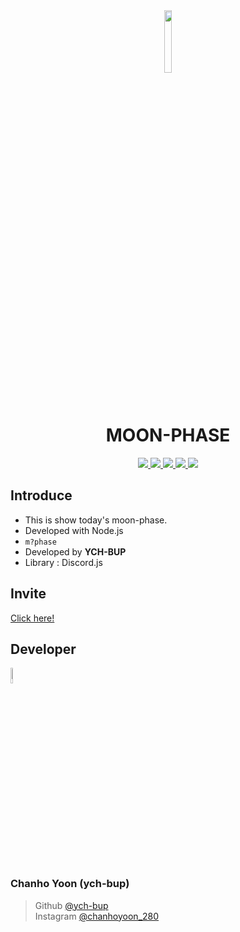 <div align="center">
    <img src="https://media.discordapp.net/attachments/780715659901796352/796727772025716737/Fotoram.io_2.png" height="16%" width="16%">
    <h1>MOON-PHASE</h1>
    <p>
        <a href="">
            <img src="https://img.shields.io/github/stars/ych-bup/moon-phase?style=flat-square&logo=github">
        </a>        
        <a href="">
            <img src="https://img.shields.io/github/forks/ych-bup/moon-phase?stlye=flat-square&logo=github">
        </a>
        <a href="">
            <img src="https://img.shields.io/github/watchers/ych-bup/moon-phase?style=flat-square&logo=github">
        </a>
        <a href="">
            <img src="https://img.shields.io/bitbucket/issues/ych-bup/moon-phase?style=flat-square&logo=appveyor">
        </a>
        <a href="">
            <img src="https://img.shields.io/github/license/ych-bup/moon-phase?style=flat-square&logo=appveyor">
        </a>
    </p>
</div>

## Introduce

- This is show today's moon-phase.
- Developed with Node.js
- ```m?phase```
- Developed by **YCH-BUP**
- Library : Discord.js

## Invite

[Click here!](https://discord.com/api/oauth2/authorize?client_id=793713179116830761&permissions=8&scope=bot)

## Developer

<div align="left">
    <p>
        <img src="https://images-ext-2.discordapp.net/external/ZeNU7OTsjrcFlY_Cbe1plfLI4QmZW1CErPlZJgiiAas/%3Fsize%3D1024/https/cdn.discordapp.com/avatars/602011789408075777/b78b9e350f53ec13ab899a1e8a6bdfe7.png?width=502&height=502" width="8%" height="8%">
        <h3>Chanho Yoon (ych-bup)</h3>
    </p>
</div>

> Github [@ych-bup](https://github.com/ych-bup)    
Instagram [@chanhoyoon_280](https://www.instagram.com/chanhoyoon_280)
